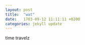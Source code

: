 ```yaml
---
layout: post
title:  "wat"
date:   1703-09-12 11:11:11 +0200
categories: jekyll update
---
```

time travelz
